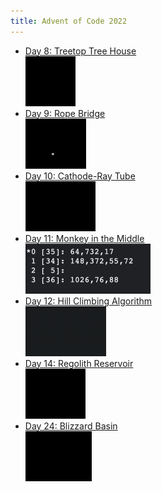 ```yaml
---
title: Advent of Code 2022
---
```


* [Day 8: Treetop Tree House\
​<img src="day/8/forest.gif" height="80">](day/8/)
* [Day 9: Rope Bridge\
​<img src="day/9/snake.gif" height="80">](day/9/)
* [Day 10: Cathode-Ray Tube\
​<img src="day/10/crt.gif" height="80">](day/10/)
* [Day 11: Monkey in the Middle​\
<img src="day/11/shuffle.png" height="80">](day/11/)
* [Day 12: Hill Climbing Algorithm​\
<img src="day/12/climb.gif" height="80">](day/12/)
* [Day 14: Regolith Reservoir\
<img src="day/14/sand.gif" height="80">](day/14/)
* [Day 24: Blizzard Basin\
<img src="day/24/winds.gif" height="80">](day/24/)

